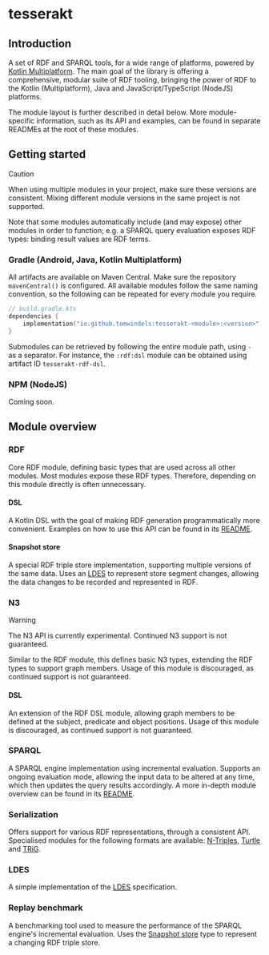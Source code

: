 # tesserakt
## Introduction
A set of RDF and SPARQL tools, for a wide range of platforms, powered by [Kotlin Multiplatform](https://kotlinlang.org/docs/multiplatform.html). The main goal of the library is offering a comprehensive, modular suite of RDF tooling, bringing the power of RDF to the Kotlin (Multiplatform), Java and JavaScript/TypeScript (NodeJS) platforms.

The module layout is further described in detail below. More module-specific information, such as its API and examples, can be found in separate READMEs at the root of these modules.
## Getting started
> [!CAUTION]
> When using multiple modules in your project, make sure these versions are consistent. Mixing different module versions in the same project is not supported.

Note that some modules automatically include (and may expose) other modules in order to function; e.g. a SPARQL query evaluation exposes RDF types: binding result values are RDF terms.
### Gradle (Android, Java, Kotlin Multiplatform)
All artifacts are available on Maven Central. Make sure the repository `mavenCentral()` is configured.
All available modules follow the same naming convention, so the following can be repeated for every module you require.
```kt
// build.gradle.kts
dependencies {
    implementation("io.github.tomwindels:tesserakt-<module>:<version>")
}
```
Submodules can be retrieved by following the entire module path, using `-` as a separator. For instance, the `:rdf:dsl` module can be obtained using artifact ID `tesserakt-rdf-dsl`.
### NPM (NodeJS)
Coming soon.
## Module overview
### RDF
Core RDF module, defining basic types that are used across all other modules. 
Most modules expose these RDF types. Therefore, depending on this module directly is often unnecessary.
#### DSL
A Kotlin DSL with the goal of making RDF generation programmatically more convenient. Examples on how to use this API can be found in its [README](rdf/dsl/README.md).
#### Snapshot store
A special RDF triple store implementation, supporting multiple versions of the same data. Uses an [LDES](https://semiceu.github.io/LinkedDataEventStreams/) to represent store segment changes, allowing the data changes to be recorded and represented in RDF.
### N3
> [!WARNING]  
> The N3 API is currently experimental. Continued N3 support is not guaranteed.

Similar to the RDF module, this defines basic N3 types, extending the RDF types to support graph members. Usage of this module is discouraged, as continued support is not guaranteed.
#### DSL
An extension of the RDF DSL module, allowing graph members to be defined at the subject, predicate and object positions. Usage of this module is discouraged, as continued support is not guaranteed.
### SPARQL
A SPARQL engine implementation using incremental evaluation. Supports an ongoing evaluation mode, allowing the input data to be altered at any time, which then updates the query results accordingly. A more in-depth module overview can be found in its [README](sparql/README.md).
### Serialization
Offers support for various RDF representations, through a consistent API. Specialised modules for the following formats are available: [N-Triples](https://www.w3.org/TR/n-triples/), [Turtle](https://www.w3.org/TR/turtle/) and [TRiG](https://www.w3.org/TR/trig/).
### LDES
A simple implementation of the [LDES](https://semiceu.github.io/LinkedDataEventStreams/) specification.
### Replay benchmark
A benchmarking tool used to measure the performance of the SPARQL engine's incremental evaluation. Uses the [Snapshot store](rdf/snapshot-store/README.md) type to represent a changing RDF triple store.